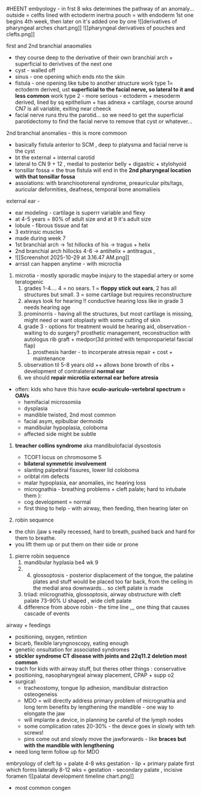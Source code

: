 #HEENT 
embyology - in frst 8 wks determines the pathway of an anomaly... 
outside = celfts lined with ectoderm 
inertna pouch = with endoderm 
1st one begins 4th week, then later on it's added one by one 
![[derivatives of pharyngeal arches chart.png]]
![[pharyngeal derivatives of pouches and clefts.png]]

first and 2nd branchial anaomalies
- they course deep to the derivative of their own branchial arch + superficial to derivtives of the next one 
- cyst - walled off
- sinus - one opening which ends nto the skin 
- fistula - one opening like tube to another structure
work type 1= ectoderm derived, ust **superficial to the facial nerve, so lateral to it and less common**
work type 2 - more serious - ectoderm + mesoderm derived, lined by sq epithelium + has adnexa + cartilage, course around CN7 is all variable, exiting near cheeck 
- facial nerve runs thru the parotid... so we need to get the superficial parotidectomy to find the facial nerve to remove that cyst or whatever...


2nd branchial anomalies - this is more commoon 
- basically fistula anterior to SCM , deep to platysma and facial nerve is the cyst
- bt the external + internal carotid 
- lateral to CN 9 + 12 , medial to posterior belly + digastric + stylohyoid 
- tonsillar fossa = the true fistula will end in the **2nd pharyngeal location with that tonsillar fossa**
- assoiations: with branchiootorenal syndrome, preauricular pits/tags, auricular deformities, deafness, temporal bone anomaliieis 

external ear - 
- ear modeling - cartilage is superrr variable and flexy 
- at 4-5 years = 80% of adult size and at 9 it's adult size
- lobule - fibrous tissue and fat 
- 3 extrinsic muscles 
- made during week 7 
- 1st branchial arch -> 1st hillocks of his -> tragus + helix 
- 2nd branchial arch hillocks 4-6 -> antihelix + antitragus , 
- ![[Screenshot 2025-10-29 at 3.16.47 AM.png]]
- arrsst can happen anytime - with microctia
1. microtia - mostly sporadic maybe insjury to the stapedial artery or some teratogenic 
	1. grades 1-4.... 4 = no sears. 1 = **floppy stick out ears**, 2 has all structures but small. 3 = some cartilage but requires reconstructure
	2. always look for hearing !! conductive hearing loss like in grade 3 needs hearing age 
	3. prominorris - having all the structures, but most cartilage is missing, might need or want otoplasty with some cutting of skin 
	4. grade 3 - options for treatment would be hearing aid, observation - waiting to do surgery? prosthetic management, reconstruction with autologus rib graft + medpor(3d printed with temporoparietal fascial flap)
		1. prosthesis harder - to incorperate atresia repair + cost + maintenance 
	5. observation til 5-8 years old ++ allows bone browth of ribs + development of contralateral **normal ear**
	6. we should **repair microtiia external ear before atresia**
- often: kids who have this have **oculo-auriculo-vertebral spectrum = OAVs**
	- hemifacial microsomiia 
	- dysplasia
	- mandible twisted, 2nd most common 
	- facial asym, epibulbar dermoids 
	- mandibular hypoplasia, coloboma 
	- affected side might be subtle 

1. **treacher collins syndrome** aka mandibulofacial dysostosis 
	- TCOF1 locus on chromosome 5 
	- **bilateral symmetric involvement**
	- slanting palpebral fissures, lower lid coloboma 
	- oribtal rim defects
	- malar hypoplasia, ear anomalies, inc hearing loss
	- micrognathia - breathing problems + cleft palate; hard to intubate them ): 
	- cog development = normal 
	- first thing to help - with airway, then feeding, then hearing later on 

2. robin sequence
- the chin /jaw s really recessed, hard to breath, pushed back and hard for them to breathe. 
- you lift them up or put them on their side or prone 
1. pierre robin sequence
	1. mandibular hyplasia be4 wk 9 
	2. 	4. glossoptosis - posterior displacement of the tongue, the palatine plates and stuff would be placed too far back, from the ceiling in the medial area downwards... so cleft palate is made 
	3. triiad: miicrognathia, glossoptosis, airway obstructure with cleft palate 73-90% U shaped , wide cleft palate 
	4. difference from above robin - the time line ,,, one thing that causes cascade of events 

airway + feedings
- positioning, oxygen, retintion 
- bicarb, flexible laryngnoscopy, eating enough 
- genetiic onsultation for associated syndromes
- **stickler syndrome CT disease with joints and 22q11.2 deletion most common**
- trach for kids with airway stuff, but theres other things : 
conservative 
- positioning, nasopharyngeal airway placement, CPAP + supp o2 
- surgical: 
	- tracheostomy, tongue lip adhesion, mandibular distraction osteogeneiss
	- MDO = will directly address primary problem of micrognathia and long term benefits by lengthening the mandible - one way to elongate the jaw 
	- will implante a device, in planning be careful of the lymph nodes 
	- some complication rates 20-30%  - the devce goes in slowly with teh screws!
	- pins come out and slowly move the jawforwards - like **braces but with the mandible with lengthening**
- need long term follow up for MDO 

embryology of cleft lip + palate
4-8 wks gestation - lip + primary palate first which forms laterally 
8-12 wks = gestation - secondary palate , incisive foramen 
![[palatal development timeline chart.png]]

- most common congen 